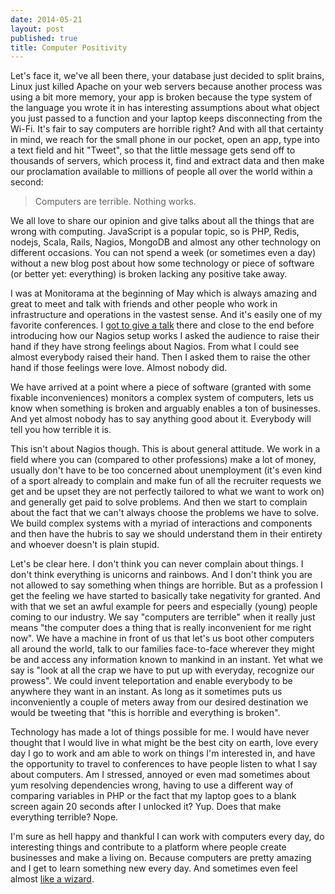 ```yaml
---
date: 2014-05-21
layout: post
published: true
title: Computer Positivity
---
```


Let's face it, we've all been there, your database just decided to split
brains, Linux just killed Apache on your web servers because another process
was using a bit more memory, your app is broken because the type system of the
language you wrote it in has interesting assumptions about what object you
just passed to a function and your laptop keeps disconnecting from the Wi-Fi.
It's fair to say computers are horrible right? And with all that certainty in
mind, we reach for the small phone in our pocket, open an app, type into a
text field and hit "Tweet", so that the little message gets send off to
thousands of servers, which process it, find and extract data and then make
our proclamation available to millions of people all over the world within a
second:

> Computers are terrible. Nothing works.

We all love to share our opinion and give talks about all the things that are
wrong with computing. JavaScript is a popular topic, so is PHP, Redis, nodejs,
Scala, Rails, Nagios, MongoDB and almost any other technology on different
occasions. You can not spend a week (or sometimes even a day) without a new
blog post about how some technology or piece of software (or better yet:
everything) is broken lacking any positive take away.

I was at Monitorama at the beginning of May which is always amazing and great
to meet and talk with friends and other people who work in infrastructure and
operations in the vastest sense. And it's easily one of my favorite
conferences. I [got to give a talk][monitoramatalk] there and close to the end
before introducing how our Nagios setup works I asked the audience to raise
their hand if they have strong feelings about Nagios. From what I could see
almost everybody raised their hand. Then I asked them to raise the other hand
if those feelings were love. Almost nobody did.

We have arrived at a point where a piece of software (granted with some
fixable inconveniences) monitors a complex system of computers, lets us know
when something is broken and arguably enables a ton of businesses. And yet
almost nobody has to say anything good about it. Everybody will tell you how
terrible it is.

This isn't about Nagios though. This is about general attitude. We work in a
field where you can (compared to other professions) make a lot of money,
usually don't have to be too concerned about unemployment (it's even kind of a
sport already to complain and make fun of all the recruiter requests we get
and be upset they are not perfectly tailored to what we want to work on) and
generally get paid to solve problems. And then we start to complain about the
fact that we can't always choose the problems we have to solve. We build
complex systems with a myriad of interactions and components and then have the
hubris to say we should understand them in their entirety and whoever doesn't
is plain stupid.

Let's be clear here. I don't think you can never complain about things. I
don't think everything is unicorns and rainbows. And I don't think you are not
allowed to say something when things are horrible. But as a profession I get
the feeling we have started to basically take negativity for granted. And with
that we set an awful example for peers and especially (young) people coming to
our industry. We say "computers are terrible" when it really just means "the
computer does a thing that is really inconvenient for me right now".  We have
a machine in front of us that let's us boot other computers all around the
world, talk to our families face-to-face wherever they might be and access any
information known to mankind in an instant. Yet what we say is "look at all
the crap we have to put up with everyday, recognize our prowess".  We could
invent teleportation and enable everybody to be anywhere they want in an
instant. As long as it sometimes puts us inconveniently a couple of meters
away from our desired destination we would be tweeting that "this is horrible
and everything is broken".

Technology has made a lot of things possible for me. I would have never
thought that I would live in what might be the best city on earth, love every
day I go to work and am able to work on things I'm interested in, and have the
opportunity to travel to conferences to have people listen to what I say about
computers. Am I stressed, annoyed or even mad sometimes about yum resolving
dependencies wrong, having to use a different way of comparing variables in
PHP or the fact that my laptop goes to a blank screen again 20 seconds after I
unlocked it? Yup. Does that make everything terrible? Nope.

I'm sure as hell happy and thankful I can work with computers every day, do
interesting things and contribute to a platform where people create businesses
and make a living on. Because computers are pretty amazing and I get to learn
something new every day. And sometimes even feel almost
[like a wizard][wizardtwet].

[wizardtwet]: https://twitter.com/mrtazz/statuses/460423094054973440
[monitoramatalk]: https://vimeo.com/95247023



